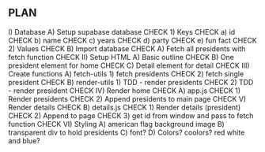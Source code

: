 ## PLAN

I) Database
  A) Setup supabase database CHECK
    1) Keys CHECK
      a) id CHECK
      b) name CHECK
      c) years CHECK
      d) party CHECK
      e) fun fact CHECK
    2) Values CHECK
  B) Import database CHECK
    A) Fetch all presidents with fetch function CHECK
II) Setup HTML
  A) Basic outline  CHECK
  B) One president element for home CHECK
  C) Detail element for detail CHECK
III) Create functions
  A) fetch-utils
    1) fetch presidents CHECK
    2) fetch single president CHECK
  B) render-utils
    1) TDD - render presidents  CHECK
    2) TDD - render president CHECK
IV) Render home CHECK
  A) app.js CHECK
    1) Render presidents  CHECK
    2) Append presidents to main page CHECK
V) Render details CHECK
  B) details.js CHECK
    1) Render details (president) CHECK
    2) Append to page CHECK
    3) get id from window and pass to fetch function CHECK
VI) Styling
  A) american flag background image
  B) transparent div to hold presidents
  C) font?
  D) Colors? coolors? red white and blue?
